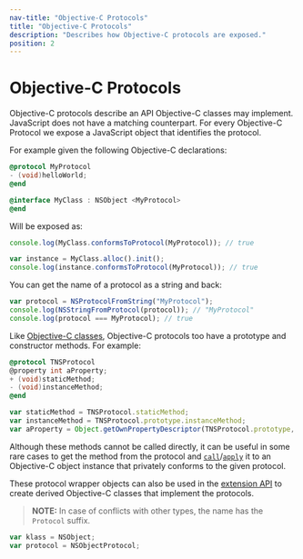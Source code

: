 ```yaml
---
nav-title: "Objective-C Protocols"
title: "Objective-C Protocols"
description: "Describes how Objective-C protocols are exposed."
position: 2
---
```


# Objective-C Protocols
Objective-C protocols describe an API Objective-C classes may implement. JavaScript does not have a matching counterpart. For every Objective-C Protocol we expose a JavaScript object that identifies the protocol.

For example given the following Objective-C declarations:
```objective-c
@protocol MyProtocol
- (void)helloWorld;
@end

@interface MyClass : NSObject <MyProtocol>
@end
```

Will be exposed as:
```javascript
console.log(MyClass.conformsToProtocol(MyProtocol)); // true

var instance = MyClass.alloc().init();
console.log(instance.conformsToProtocol(MyProtocol)); // true
```

You can get the name of a protocol as a string and back:
```javascript
var protocol = NSProtocolFromString("MyProtocol");
console.log(NSStringFromProtocol(protocol)); // "MyProtocol"
console.log(protocol === MyProtocol); // true
```

Like [Objective-C classes](ObjC-Classes.md), Objective-C protocols too have a prototype and constructor methods. For example:
```objective-c
@protocol TNSProtocol
@property int aProperty;
+ (void)staticMethod;
- (void)instanceMethod;
@end
```
```javascript
var staticMethod = TNSProtocol.staticMethod;
var instanceMethod = TNSProtocol.prototype.instanceMethod;
var aProperty = Object.getOwnPropertyDescriptor(TNSProtocol.prototype, 'aProperty');
```

Although these methods cannot be called directly, it can be useful in some rare cases to get the method from the protocol and [`call`](https://developer.mozilla.org/en-US/docs/Web/JavaScript/Reference/Global_Objects/Function/call)/[`apply`](https://developer.mozilla.org/en-US/docs/Web/JavaScript/Reference/Global_Objects/Function/apply) it to an Objective-C object instance that privately conforms to the given protocol.

These protocol wrapper objects can also be used in the [extension API](../how-to/ObjC-Subclassing.md) to create derived Objective-C classes that implement the protocols.

> **NOTE:** In case of conflicts with other types, the name has the `Protocol` suffix.
```javascript
var klass = NSObject;
var protocol = NSObjectProtocol;
```
